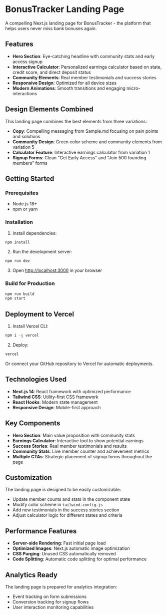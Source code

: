 # BonusTracker Landing Page

A compelling Next.js landing page for BonusTracker - the platform that helps users never miss bank bonuses again.

## Features

- **Hero Section**: Eye-catching headline with community stats and early access signup
- **Interactive Calculator**: Personalized earnings calculator based on state, credit score, and direct deposit status
- **Community Elements**: Real member testimonials and success stories
- **Responsive Design**: Optimized for all device sizes
- **Modern Animations**: Smooth transitions and engaging micro-interactions

## Design Elements Combined

This landing page combines the best elements from three variations:
- **Copy**: Compelling messaging from Sample.md focusing on pain points and solutions
- **Community Design**: Green color scheme and community elements from variation 5
- **Calculator Feature**: Interactive earnings calculator from variation 1
- **Signup Forms**: Clean "Get Early Access" and "Join 500 founding members" forms

## Getting Started

### Prerequisites
- Node.js 18+ 
- npm or yarn

### Installation

1. Install dependencies:
```bash
npm install
```

2. Run the development server:
```bash
npm run dev
```

3. Open [http://localhost:3000](http://localhost:3000) in your browser

### Build for Production

```bash
npm run build
npm start
```

## Deployment to Vercel

1. Install Vercel CLI:
```bash
npm i -g vercel
```

2. Deploy:
```bash
vercel
```

Or connect your GitHub repository to Vercel for automatic deployments.

## Technologies Used

- **Next.js 14**: React framework with optimized performance
- **Tailwind CSS**: Utility-first CSS framework
- **React Hooks**: Modern state management
- **Responsive Design**: Mobile-first approach

## Key Components

- **Hero Section**: Main value proposition with community stats
- **Earnings Calculator**: Interactive tool to show potential earnings
- **Success Stories**: Real member testimonials and results
- **Community Stats**: Live member counter and achievement metrics
- **Multiple CTAs**: Strategic placement of signup forms throughout the page

## Customization

The landing page is designed to be easily customizable:
- Update member counts and stats in the component state
- Modify color scheme in `tailwind.config.js`
- Add new testimonials in the success stories section
- Adjust calculator logic for different states and criteria

## Performance Features

- **Server-side Rendering**: Fast initial page load
- **Optimized Images**: Next.js automatic image optimization
- **CSS Purging**: Unused CSS automatically removed
- **Code Splitting**: Automatic code splitting for optimal performance

## Analytics Ready

The landing page is prepared for analytics integration:
- Event tracking on form submissions
- Conversion tracking for signup flows
- User interaction monitoring capabilities
